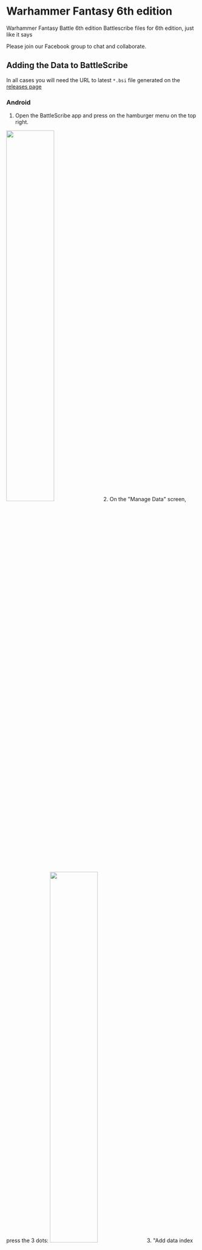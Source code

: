 # Warhammer Fantasy 6th edition

Warhammer Fantasy Battle 6th edition Battlescribe files for 6th edition, just like it says

Please join our Facebook group to chat and collaborate.

## Adding the Data to BattleScribe

In all cases you will need the URL to latest `*.bsi` file generated on the [releases page](https://github.com/Ergofarg/Warhammer-Fantasy-6th-edition/releases)

### Android

1. Open the BattleScribe app and press on the hamburger menu on the top right.
<img src="https://user-images.githubusercontent.com/3664960/173348273-f78f196a-8aab-43d1-b6f5-b7604c0cecdc.png" width="50%" height="50%"/>
2. On the "Manage Data" screen, press the 3 dots: 
<img src="https://user-images.githubusercontent.com/3664960/173349811-ab91077f-f300-442e-be84-9a918f8a5195.png" width="50%" height="50%"/>
3. "Add data index URL"
<img src="https://user-images.githubusercontent.com/3664960/173350308-32a25d16-4493-445a-b3b3-b3044fea87cd.png" width="50%" height="50%"/>
4. Paste the link to the `.bsi` file
<img src="https://user-images.githubusercontent.com/3664960/173350523-826eabe9-eac8-41aa-86e7-bc432bbe7680.png" width="50%" height="50%"/>
5. The url will appear in the list and then you need to refresh your local data:
<img src="https://user-images.githubusercontent.com/3664960/173350631-ee3c934f-b647-446a-a254-8de474c405bd.png" width="50%" height="50%"/>
6. When the data has refreshed you can now create rosters using the data:
<img src="https://user-images.githubusercontent.com/3664960/173350769-446f73a9-ed0c-40b3-9762-1f8a2c5ad156.png" width="50%" height="50%"/>




